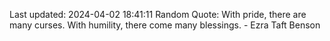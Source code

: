 Last updated: 2024-04-02 18:41:11
Random Quote: With pride, there are many curses. With humility, there come many blessings. - Ezra Taft Benson